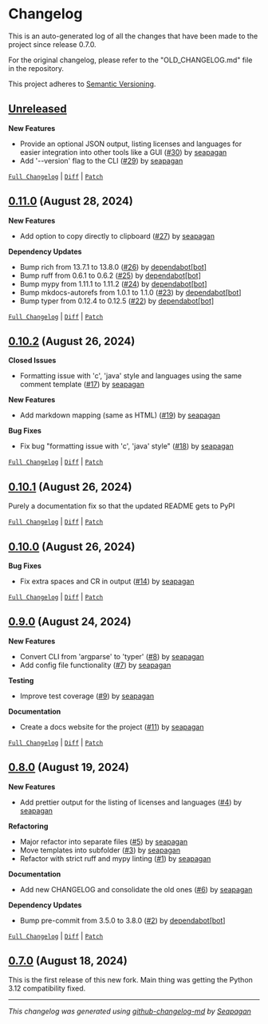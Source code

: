 # Changelog

This is an auto-generated log of all the changes that have been made to the
project since release 0.7.0.

For the original changelog, please refer to the "OLD_CHANGELOG.md" file in the repository.

This project adheres to [Semantic Versioning](https://semver.org/spec/v2.0.0.html).


## [Unreleased](https://github.com/seapagan/lice2/tree/HEAD)

**New Features**

- Provide an optional JSON output, listing licenses and languages for easier integration into other tools like a GUI ([#30](https://github.com/seapagan/lice2/pull/30)) by [seapagan](https://github.com/seapagan)
- Add '--version' flag to the CLI ([#29](https://github.com/seapagan/lice2/pull/29)) by [seapagan](https://github.com/seapagan)

[`Full Changelog`](https://github.com/seapagan/lice2/compare/0.11.0...HEAD) | [`Diff`](https://github.com/seapagan/lice2/compare/0.11.0...HEAD.diff) | [`Patch`](https://github.com/seapagan/lice2/compare/0.11.0...HEAD.patch)

## [0.11.0](https://github.com/seapagan/lice2/releases/tag/0.11.0) (August 28, 2024)

**New Features**

- Add option to copy directly to clipboard ([#27](https://github.com/seapagan/lice2/pull/27)) by [seapagan](https://github.com/seapagan)

**Dependency Updates**

- Bump rich from 13.7.1 to 13.8.0 ([#26](https://github.com/seapagan/lice2/pull/26)) by [dependabot[bot]](https://github.com/apps/dependabot)
- Bump ruff from 0.6.1 to 0.6.2 ([#25](https://github.com/seapagan/lice2/pull/25)) by [dependabot[bot]](https://github.com/apps/dependabot)
- Bump mypy from 1.11.1 to 1.11.2 ([#24](https://github.com/seapagan/lice2/pull/24)) by [dependabot[bot]](https://github.com/apps/dependabot)
- Bump mkdocs-autorefs from 1.0.1 to 1.1.0 ([#23](https://github.com/seapagan/lice2/pull/23)) by [dependabot[bot]](https://github.com/apps/dependabot)
- Bump typer from 0.12.4 to 0.12.5 ([#22](https://github.com/seapagan/lice2/pull/22)) by [dependabot[bot]](https://github.com/apps/dependabot)

[`Full Changelog`](https://github.com/seapagan/lice2/compare/0.10.2...0.11.0) | [`Diff`](https://github.com/seapagan/lice2/compare/0.10.2...0.11.0.diff) | [`Patch`](https://github.com/seapagan/lice2/compare/0.10.2...0.11.0.patch)

## [0.10.2](https://github.com/seapagan/lice2/releases/tag/0.10.2) (August 26, 2024)

**Closed Issues**

- Formatting issue with 'c', 'java' style and languages using the same comment template ([#17](https://github.com/seapagan/lice2/issues/17)) by [seapagan](https://github.com/seapagan)

**New Features**

- Add markdown mapping (same as HTML) ([#19](https://github.com/seapagan/lice2/pull/19)) by [seapagan](https://github.com/seapagan)

**Bug Fixes**

- Fix bug "formatting issue with 'c', 'java' style" ([#18](https://github.com/seapagan/lice2/pull/18)) by [seapagan](https://github.com/seapagan)

[`Full Changelog`](https://github.com/seapagan/lice2/compare/0.10.1...0.10.2) | [`Diff`](https://github.com/seapagan/lice2/compare/0.10.1...0.10.2.diff) | [`Patch`](https://github.com/seapagan/lice2/compare/0.10.1...0.10.2.patch)

## [0.10.1](https://github.com/seapagan/lice2/releases/tag/0.10.1) (August 26, 2024)

Purely a documentation fix so that the updated README gets to PyPI
[`Full Changelog`](https://github.com/seapagan/lice2/compare/0.10.0...0.10.1) | [`Diff`](https://github.com/seapagan/lice2/compare/0.10.0...0.10.1.diff) | [`Patch`](https://github.com/seapagan/lice2/compare/0.10.0...0.10.1.patch)

## [0.10.0](https://github.com/seapagan/lice2/releases/tag/0.10.0) (August 26, 2024)

**Bug Fixes**

- Fix extra spaces and CR in output ([#14](https://github.com/seapagan/lice2/pull/14)) by [seapagan](https://github.com/seapagan)

[`Full Changelog`](https://github.com/seapagan/lice2/compare/0.9.0...0.10.0) | [`Diff`](https://github.com/seapagan/lice2/compare/0.9.0...0.10.0.diff) | [`Patch`](https://github.com/seapagan/lice2/compare/0.9.0...0.10.0.patch)

## [0.9.0](https://github.com/seapagan/lice2/releases/tag/0.9.0) (August 24, 2024)

**New Features**

- Convert CLI from 'argparse' to 'typer' ([#8](https://github.com/seapagan/lice2/pull/8)) by [seapagan](https://github.com/seapagan)
- Add config file functionality ([#7](https://github.com/seapagan/lice2/pull/7)) by [seapagan](https://github.com/seapagan)

**Testing**

- Improve test coverage ([#9](https://github.com/seapagan/lice2/pull/9)) by [seapagan](https://github.com/seapagan)

**Documentation**

- Create a docs website for the project ([#11](https://github.com/seapagan/lice2/pull/11)) by [seapagan](https://github.com/seapagan)

[`Full Changelog`](https://github.com/seapagan/lice2/compare/0.8.0...0.9.0) | [`Diff`](https://github.com/seapagan/lice2/compare/0.8.0...0.9.0.diff) | [`Patch`](https://github.com/seapagan/lice2/compare/0.8.0...0.9.0.patch)

## [0.8.0](https://github.com/seapagan/lice2/releases/tag/0.8.0) (August 19, 2024)

**New Features**

- Add prettier output for the listing of licenses and languages ([#4](https://github.com/seapagan/lice2/pull/4)) by [seapagan](https://github.com/seapagan)

**Refactoring**

- Major refactor into separate files ([#5](https://github.com/seapagan/lice2/pull/5)) by [seapagan](https://github.com/seapagan)
- Move templates into subfolder ([#3](https://github.com/seapagan/lice2/pull/3)) by [seapagan](https://github.com/seapagan)
- Refactor with strict ruff and mypy linting ([#1](https://github.com/seapagan/lice2/pull/1)) by [seapagan](https://github.com/seapagan)

**Documentation**

- Add new CHANGELOG and consolidate the old ones ([#6](https://github.com/seapagan/lice2/pull/6)) by [seapagan](https://github.com/seapagan)

**Dependency Updates**

- Bump pre-commit from 3.5.0 to 3.8.0 ([#2](https://github.com/seapagan/lice2/pull/2)) by [dependabot[bot]](https://github.com/apps/dependabot)

[`Full Changelog`](https://github.com/seapagan/lice2/compare/0.7.0...0.8.0) | [`Diff`](https://github.com/seapagan/lice2/compare/0.7.0...0.8.0.diff) | [`Patch`](https://github.com/seapagan/lice2/compare/0.7.0...0.8.0.patch)

## [0.7.0](https://github.com/seapagan/lice2/releases/tag/0.7.0) (August 18, 2024)

This is the first release of this new fork. Main thing was getting the Python 3.12 compatibility fixed.
---
*This changelog was generated using [github-changelog-md](http://changelog.seapagan.net/) by [Seapagan](https://github.com/seapagan)*
